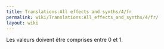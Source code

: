 ```yaml
---
title: Translations:All effects and synths/4/fr
permalink: wiki/Translations:All_effects_and_synths/4/fr/
layout: wiki
---
```


Les valeurs doivent être comprises entre 0 et 1.
